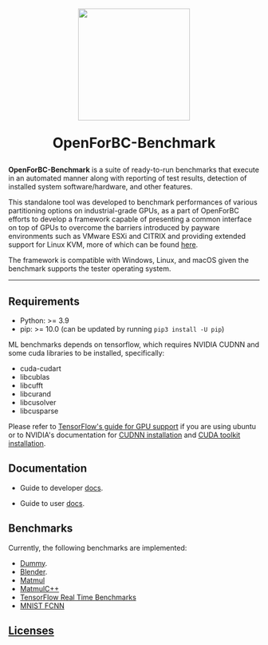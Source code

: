 <h1  align="center">

<img  src="https://i.imgur.com/l4DGFEw.png"  width="224px"/><br/>

<p>OpenForBC-Benchmark</p>

</h1>

**OpenForBC-Benchmark** is a suite of ready-to-run benchmarks that execute in an automated manner along with reporting of test results, detection of installed system software/hardware, and other features.

This standalone tool was developed to benchmark performances of various partitioning options on industrial-grade GPUs, as a part of OpenForBC efforts to develop a framework capable of presenting a common interface on top of GPUs to overcome the barriers introduced by payware environments such as VMware ESXi and CITRIX and providing extended support for Linux KVM, more of which can be found [here](https://hackmd.io/@gfronze/r1j6FIb9U).

The framework is compatible with Windows, Linux, and macOS given the benchmark supports the tester operating system.
___

## Requirements

-   Python: >= 3.9
-   pip: >= 10.0 (can be updated by running `pip3 install -U pip`)

ML benchmarks depends on tensorflow, which requires NVIDIA CUDNN and some cuda
libraries to be installed, specifically:

-   cuda-cudart
-   libcublas
-   libcufft
-   libcurand
-   libcusolver
-   libcusparse

Please refer to [TensorFlow's guide for GPU
support](https://www.tensorflow.org/install/gpu#linux_setup) if you are using
ubuntu or to NVIDIA's documentation for [CUDNN
installation](https://developer.nvidia.com/cudnn) and [CUDA toolkit
installation](https://docs.nvidia.com/cuda/cuda-installation-guide-linux/index.html).

## Documentation

- Guide to developer [docs](docs/developer-guide.md).

- Guide to user [docs](docs/user-guide.md).

## Benchmarks

Currently, the following benchmarks are implemented:

- [Dummy](benchmarks/dummy_benchmark).
- [Blender](benchmarks/blender_benchmark).
- [Matmul](benchmarks/matmul_benchmark)
- [MatmulC++](benchmarks/matmulCpp_benchmark)
- [TensorFlow Real Time Benchmarks](benchmarks/tensorflow_benchmark)
- [MNIST FCNN](benchmarks/MNIST_FCNeuralNetwork)

## [Licenses](LICENSE)
